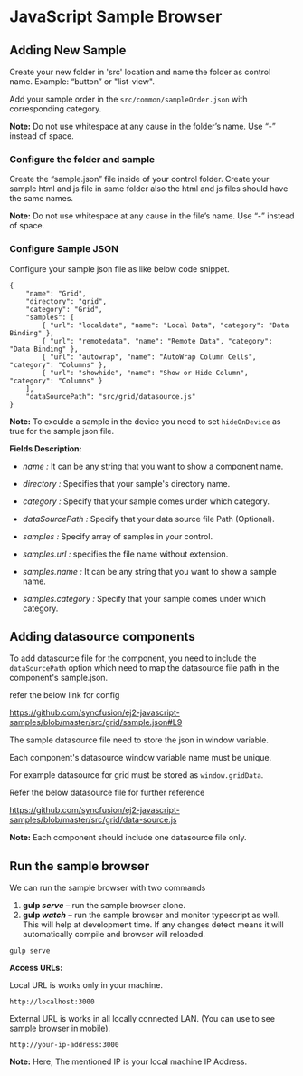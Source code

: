 # JavaScript Sample Browser

## Adding New Sample

Create your new folder in 'src' location and name the folder as control name. Example: “button” or "list-view".

Add your sample order in the `src/common/sampleOrder.json` with corresponding category.

**Note:** Do not use whitespace at any cause in the folder’s name. Use “-” instead of space.


### Configure the folder and sample

Create the “sample.json” file inside of your control folder.  Create your sample html and js file in same folder also the html and js files should have the same names.

**Note:** Do not use whitespace at any cause in the file’s name. Use “-” instead of space.


### Configure Sample JSON

Configure your sample json file as like below code snippet.

```
{
    "name": "Grid",
    "directory": "grid",
    "category": "Grid",
    "samples": [
        { "url": "localdata", "name": "Local Data", "category": "Data Binding" },
        { "url": "remotedata", "name": "Remote Data", "category": "Data Binding" },
        { "url": "autowrap", "name": "AutoWrap Column Cells", "category": "Columns" },
        { "url": "showhide", "name": "Show or Hide Column", "category": "Columns" }
    ],
    "dataSourcePath": "src/grid/datasource.js"
}
```
**Note:** To exculde a sample in the device you need to set `hideOnDevice` as true for the sample json file.

**Fields Description:**

* _name :_ It can be any string that you want to show a component name.

* _directory :_ Specifies that your sample's directory name.

* _category :_ Specify that your sample comes under which category.

* _dataSourcePath :_ Specify that your data source file Path (Optional).

* _samples :_ Specify array of samples in your control.

* _samples.url :_ specifies the file name without extension.

* _samples.name :_ It can be any string that you want to show a sample name.

* _samples.category :_ Specify that your sample comes under which category.


## Adding datasource components

To add datasource file for the component, you need to include the `dataSourcePath` option which need to map the datasource file path in the component's sample.json. 

refer the below link for config

https://github.com/syncfusion/ej2-javascript-samples/blob/master/src/grid/sample.json#L9

The sample datasource file need to store the json in window variable.

Each component's datasource window variable name must be unique.

For example datasource for grid must be stored as `window.gridData`.

Refer the below datasource file for further reference

https://github.com/syncfusion/ej2-javascript-samples/blob/master/src/grid/data-source.js

**Note:** Each component should include one datasource file only.

## Run the sample browser

We can run the sample browser with two commands

1. **gulp _serve_** – run the sample browser alone.
2. **gulp _watch_** – run the sample browser and monitor typescript as well. This will help at development time. If any changes detect means it will automatically compile and browser will reloaded.

```
gulp serve
```


**Access URLs:**

Local URL is works only in your machine.

```
http://localhost:3000
```

External URL is works in all locally connected LAN. (You can use to see sample browser in mobile).

```
http://your-ip-address:3000
```

**Note:** Here, The mentioned IP is your local machine IP Address.

